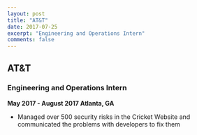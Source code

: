 ```yaml
---
layout: post
title: "AT&T"
date: 2017-07-25
excerpt: "Engineering and Operations Intern"
comments: false
---
```


## AT&T ##
### Engineering and Operations Intern ###

****May 2017 - August 2017 Atlanta, GA****

* Managed over 500 security risks in the Cricket Website and communicated the problems with developers to fix them
